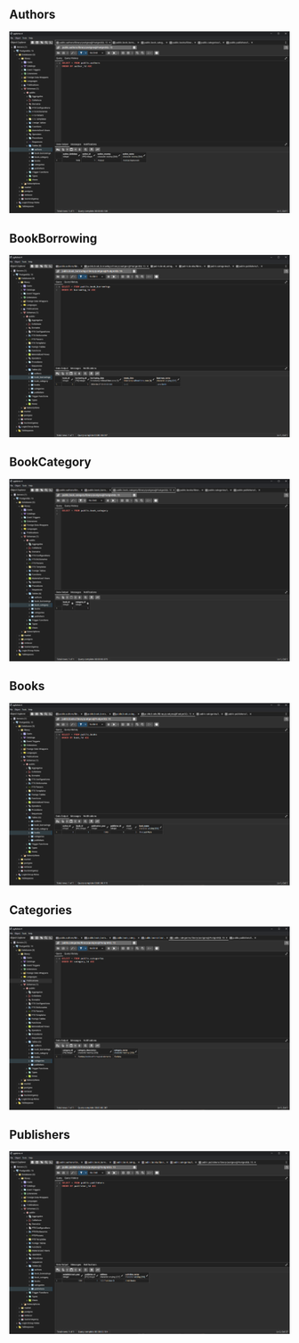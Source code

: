 
Authors
---
![Authors.png](dataBasePics/Authors.png)

BookBorrowing
---
![BookBorrowing.png](dataBasePics/BookBorrowing.png)

BookCategory
---
![BookCategory.png](dataBasePics/BookCategory.png)

Books
---
![Books.png](dataBasePics/Books.png)

Categories
---
![Categories.png](dataBasePics/Categories.png)

Publishers
---
![Publishers.png](dataBasePics/Publishers.png)